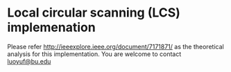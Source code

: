 # Local circular scanning (LCS) implemenation

Please refer http://ieeexplore.ieee.org/document/7171871/ as the theoretical analysis for this implementation. You are welcome to contact luoyuf@bu.edu












